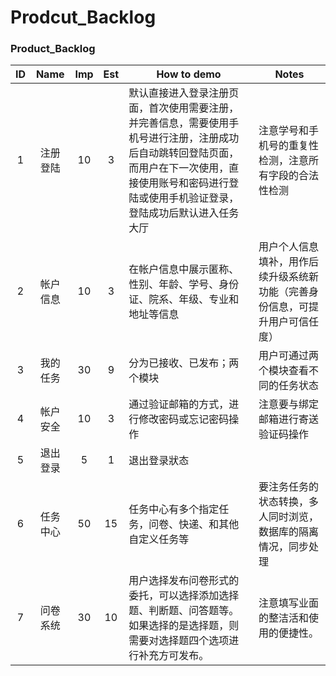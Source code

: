 
# Prodcut_Backlog



### Product_Backlog

| ID | Name | Imp | Est | How to demo | Notes
| :--: | :--: | :--: | :--: | ----------- | ------------ |
| 1 | 注册登陆 | 10 | 3 | 默认直接进入登录注册页面，首次使用需要注册，并完善信息，需要使用手机号进行注册，注册成功后自动跳转回登陆页面，而用户在下一次使用，直接使用账号和密码进行登陆或使用手机验证登录，登陆成功后默认进入任务大厅| 注意学号和手机号的重复性检测，注意所有字段的合法性检测|
| 2 | 帐户信息 | 10 | 3 | 在帐户信息中展示匿称、性别、年龄、学号、身份证、院系、年级、专业和地址等信息| 用户个人信息填补，用作后续升级系统新功能（完善身份信息，可提升用户可信任度） |
| 3 | 我的任务 | 30 | 9 | 分为已接收、已发布；两个模块| 用户可通过两个模块查看不同的任务状态 |
| 4 | 帐户安全 | 10 | 3 | 通过验证邮箱的方式，进行修改密码或忘记密码操作 | 注意要与绑定邮箱进行寄送验证码操作 |
| 5 | 退出登录 | 5 | 1 | 退出登录狀态|  |
| 6 | 任务中心 | 50 | 15 | 任务中心有多个指定任务，问卷、快递、和其他自定义任务等 | 要注务任务的状态转换，多人同时浏览，数据库的隔离情况，同步处理 |
| 7 | 问卷系统 | 30 | 10 | 用户选择发布问卷形式的委托，可以选择添加选择题、判断题、问答题等。如果选择的是选择题，则需要对选择题四个选项进行补充方可发布。 | 注意填写业面的整洁活和使用的便捷性。|
